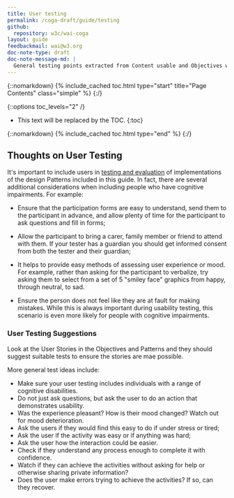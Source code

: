 ```yaml
---
title: User testing
permalink: /coga-draft/guide/testing
github:
  repository: w3c/wai-coga
layout: guide
feedbackmail: wai@w3.org
doc-note-type: draft
doc-note-message-md: |
  General testing points extracted from Content usable and Objectives with some additions
---
```


{::nomarkdown}
{% include_cached toc.html type="start" title="Page Contents" class="simple" %}
{:/}

{::options toc_levels="2" /}

- This text will be replaced by the TOC.
  {:toc}

{::nomarkdown}
{% include_cached toc.html type="end" %}
{:/}

## Thoughts on User Testing

It's important to include users in [testing and evaluation](https://www.w3.org/WAI/test-evaluate/involving-users/) of implementations of the design Patterns included in this guide. In fact, there are several additional considerations when including people who have cognitive impairments. For example:

- Ensure that the participation forms are easy to understand, send them to the participant in advance, and allow plenty of time for the participant to ask questions and fill in forms;

- Allow the participant to bring a carer, family member or friend to attend with them. If your tester has a guardian you should get informed consent from both the tester and their guardian;

- It helps to provide easy methods of assessing user experience or mood. For example, rather than asking for the participant to verbalize, try asking them to select from a set of 5 "smiley face" graphics from happy, through neutral, to sad.

- Ensure the person does not feel like they are at fault for making mistakes. While this is always important during usability testing, this scenario is even more likely for people with cognitive impairments.

### User Testing Suggestions

Look at the User Stories in the Objectives and Patterns and they should suggest suitable tests to ensure the stories are mae possible.

More general test ideas include:

- Make sure your user testing includes individuals with a range of cognitive disabilities.
- Do not just ask questions, but ask the user to do an action that demonstrates usability.
- Was the experience pleasant? How is their mood changed? Watch out for mood deterioration.
- Ask the users if they would find this easy to do if under stress or tired;
- Ask the user if the activity was easy or if anything was hard;
- Ask the user how the interaction could be easier.
- Check if they understand any process enough to complete it with confidence.
- Watch if they can achieve the activities without asking for help or otherwise sharing private information?
- Does the user make errors trying to achieve the activities? If so, can they recover.
